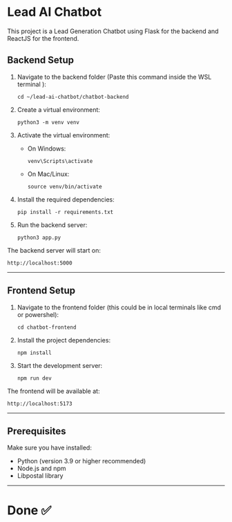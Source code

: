 # Lead AI Chatbot

This project is a Lead Generation Chatbot using Flask for the backend and ReactJS for the frontend.

## Backend Setup

1. Navigate to the backend folder (Paste this command inside the WSL terminal ):

   ```
   cd ~/lead-ai-chatbot/chatbot-backend
   ```

2. Create a virtual environment:

   ```
   python3 -m venv venv
   ```

3. Activate the virtual environment:

   - On Windows:
     ```
     venv\Scripts\activate
     ```
   - On Mac/Linux:
     ```
     source venv/bin/activate
     ```

4. Install the required dependencies:

   ```
   pip install -r requirements.txt
   ```

5. Run the backend server:

   ```
   python3 app.py
   ```

The backend server will start on:

```
http://localhost:5000
```

---

## Frontend Setup

1. Navigate to the frontend folder (this could be in local terminals like cmd or powershel):

   ```
   cd chatbot-frontend
   ```

2. Install the project dependencies:

   ```
   npm install
   ```

3. Start the development server:

   ```
   npm run dev
   ```

The frontend will be available at:

```
http://localhost:5173
```

---

## Prerequisites

Make sure you have installed:

- Python (version 3.9 or higher recommended)
- Node.js and npm
- Libpostal library 

---

# Done ✅
